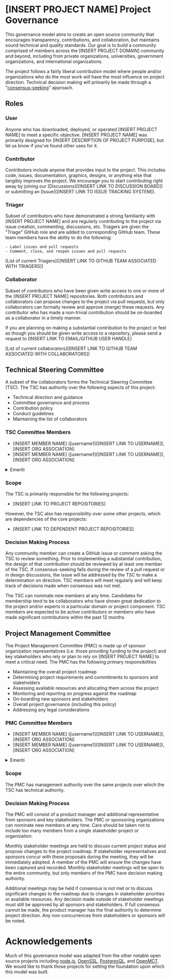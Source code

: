 # [INSERT PROJECT NAME] Project Governance

This governance model aims to create an open source community that encourages transparency, contributions, and collaboration, but maintains sound technical and quality standards. Our goal is to build a community comprised of members across the [INSERT PROJECT DOMAIN] community and beyond, including from private organizations, universities, government organizations, and international organizations. 

The project follows a fairly liberal contribution model where people and/or organizations who do the most work will have the most influence on project direction. Technical decision making will primarily be made through a "[consensus-seeking](https://en.wikipedia.org/wiki/Consensus-seeking_decision-making)" approach. 

## Roles

### User

Anyone who has downloaded, deployed, or operated [INSERT PROJECT NAME] to meet a specific objective. [INSERT PROJECT NAME] was primarily designed for [INSERT DESCRIPTION OF PROJECT PURPOSE], but let us know if you've found other uses for it.  

### Contributor

Contributors include anyone that provides input to the project. This includes code, issues, documentation, graphics, designs, or anything else that tangibly improves the project. We encourage you to start contributing right away by joining our [Discussions]([INSERT LINK TO DISCUSSION BOARD]) or submitting an [Issue]([INSERT LINK TO ISSUE TRACKING SYSTEM]). 

### Triager

Subset of contributors who have demonstrated a strong familiarity with [INSERT PROJECT NAME] and are regularly contributing to the project via issue creation, commenting, discussions, etc. Triagers are given the "Triage" GitHub role and are added to corresponding GitHub team. These team members have the ability to do the following:

    - Label issues and pull requests
    - Comment, close, and reopen issues and pull requests

[List of current Triagers]([INSERT LINK TO GITHUB TEAM ASSOCIATED WITH TRIAGERS])
 
### Collaborator

Subset of contributors who have been given write access to one or more of the [INSERT PROJECT NAME] repositories. Both contributors and collaborators can propose changes to the project via pull requests, but only collaborators can formally review and approve (merge) these requests. Any contributor who has made a non-trivial contribution should be on-boarded as a collaborator in a timely manner. 

If you are planning on making a substantial contribution to the project or feel as though you should be given write access to a repository, please send a request to [INSERT LINK TO EMAIL/GITHUB USER HANDLE]

[List of current collaborators]([INSERT LINK TO GITHUB TEAM ASSOCIATED WITH COLLABORATORS])

## Technical Steering Committee

A subset of the collaborators forms the Technical Steering Committee (TSC). The TSC has authority over the following aspects of this project:

- Technical direction and guidance
- Committee governance and process 
- Contribution policy
- Conduct guidelines
- Maintaining the list of collaborators

### TSC Committee Members
- [INSERT MEMBER NAME] ([username1]([INSERT LINK TO USERNAME]), [INSERT ORG ASSOCIATION]
- [INSERT MEMBER NAME] ([username1]([INSERT LINK TO USERNAME]), [INSERT ORG ASSOCIATION]


<details>

<summary>Emeriti</summary>

### TSC Emeriti
- [INSERT MEMBER NAME] ([username1]([INSERT LINK TO USERNAME]), [INSERT ORG ASSOCIATION]

</details>
 
### Scope

The TSC is primarily responsible for the following projects:

- [INSERT LINK TO PROJECT REPOSITORIES]

However, the TSC also has responsibility over some other projects, which are dependencies of the core projects:

- [INSERT LINK TO DEPENDENT PROJECT REPOSITORIES]


### Decision Making Process

Any community member can create a GitHub issue or comment asking the TSC to review something. Prior to implementing a substantial contribution, the design of that contribution should be reviewed by at least one member of the TSC. If consensus-seeking fails during the review of a pull request or in design discussions, the issue will be addressed by the TSC to make a determination on direction. TSC members will meet regularly and will keep track of decisions made when consensus was not met. 

The TSC can nominate new members at any time. Candidates for membership tend to be collaborators who have shown great dedication to the project and/or experts in a particular domain or project component. TSC members are expected to be active contributors or members who have made significant contributions within the past 12 months. 

## Project Management Committee 

The Project Management Committee (PMC) is made up of sponsor organization representatives (i.e. those providing funding to the project) and key stakeholders who rely or plan to rely on [INSERT PROJECT NAME] to meet a critical need. The PMC has the following primary responsibilities

- Maintaining the overall project roadmap
- Determining project requirements and commitments to sponsors and stakeholders
- Assessing available resources and allocating them across the project
- Monitoring and reporting on progress against the roadmap 
- On-boarding new sponsors and stakeholders
- Overall project governance (including this policy)
- Addressing any legal considerations

### PMC Committee Members
- [INSERT MEMBER NAME] ([username1]([INSERT LINK TO USERNAME]), [INSERT ORG ASSOCIATION]
- [INSERT MEMBER NAME] ([username1]([INSERT LINK TO USERNAME]), [INSERT ORG ASSOCIATION]

<details>

<summary>Emeriti</summary>

### PMC Emeriti
- [INSERT MEMBER NAME] ([username1]([INSERT LINK TO USERNAME]), [INSERT ORG ASSOCIATION]

</details>   

### Scope

The PMC has management authority over the same projects over which the TSC has technical authority.   

### Decision Making Process

The PMC will consist of a product manager and additional representative from sponsors and key stakeholders. The PMC or sponsoring organizations can nominate new members at any time. Care should be taken not to include too many members from a single stakeholder project or organization.

Monthly stakeholder meetings are held to discuss current project status and propose changes to the project roadmap. If stakeholder representatives and sponsors concur with these proposals during the meeting, they will be immediately adopted. A member of the PMC will ensure the changes have been captured and recorded. Monthly stakeholder meetings will be open to the entire community, but only members of the PMC have decision making authority. 

Additional meetings may be held if consensus is not met or to discuss significant changes to the roadmap due to changes in stakeholder priorities or available resources. Any decision made outside of stakeholder meetings must still be approved by all sponsors and stakeholders. If full consensus cannot be made, the product manager has the final authority to determine project direction. Any non-concurrences from stakeholders or sponsors will be noted. 

# Acknowledgements

Much of this governance model was adapted from the other notable open source projects including [node.js](https://github.com/nodejs/node/blob/main/GOVERNANCE.md), [OpenSSL](https://www.openssl.org/policies/omc-bylaws.html), [PostgresQL](https://www.postgresql.org/developer/), and [OpenMCT](https://github.com/nasa/openmct/blob/master/CONTRIBUTING.md). We would like to thank those projects for setting the foundation upon which this model was built. 



